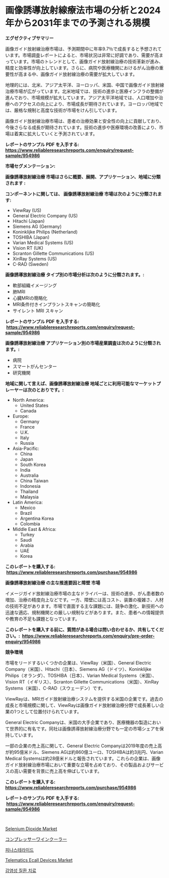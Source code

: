 <p><h1>画像誘導放射線療法市場の分析と2024年から2031年までの予測される規模</h1></p><p><strong>エグゼクティブサマリー</strong></p>
<p><p>画像ガイド放射線治療市場は、予測期間中に年率9.7％で成長すると予想されています。市場調査レポートによると、市場状況は非常に好調であり、需要が高まっています。市場のトレンドとして、画像ガイド放射線治療の技術革新が進み、精度と効率性が向上しています。さらに、病院や医療機関におけるがん治療の重要性が高まる中、画像ガイド放射線治療の需要が拡大しています。</p><p>地理的には、北米、アジア太平洋、ヨーロッパ、米国、中国で画像ガイド放射線治療市場が広がっています。北米地域では、技術の進歩と医療インフラの整備が進んでおり、市場規模が拡大しています。アジア太平洋地域では、人口増加や治療へのアクセスの向上により、市場成長が期待されています。ヨーロッパ地域では、厳格な規制と高度な技術が市場をけん引しています。</p><p>画像ガイド放射線治療市場は、患者の治療効果と安全性の向上に貢献しており、今後さらなる成長が期待されています。技術の進歩や医療環境の改善により、市場は着実に拡大していくと予測されています。</p></p>
<p><strong>レポートのサンプル PDF を入手する: <a href="https://www.reliableresearchreports.com/enquiry/request-sample/954986">https://www.reliableresearchreports.com/enquiry/request-sample/954986</a></strong></p>
<p><strong>市場セグメンテーション:</strong></p>
<p><strong> 画像誘導放射線治療 市場はさらに概要、展開、アプリケーション、地域に分類されます :</strong></p>
<p><strong>コンポーネントに関しては、 画像誘導放射線治療 市場は次のように分類されます: &nbsp;</strong></p>
<p><ul><li>ViewRay (US)</li><li>General Electric Company (US)</li><li>Hitachi (Japan)</li><li>Siemens AG (Germany)</li><li>Koninklijke Philips (Netherland)</li><li>TOSHIBA (Japan)</li><li>Varian Medical Systems (US)</li><li>Vision RT (UK)</li><li>Scranton Gillette Communications (US)</li><li>XinRay Systems (US)</li><li>C-RAD (Sweden)</li></ul></p>
<p><strong> 画像誘導放射線治療 タイプ別の市場分析は次のように分類されます。:</strong></p>
<p><ul><li>軟部組織イメージング</li><li>肺MRI</li><li>心臓MRIの簡略化</li><li>MRI条件付きインプラントスキャンの簡略化</li><li>サイレント MRI スキャン</li></ul></p>
<p><strong>レポートのサンプル PDF を入手する: &nbsp;<a href="https://www.reliableresearchreports.com/enquiry/request-sample/954986">https://www.reliableresearchreports.com/enquiry/request-sample/954986</a></strong></p>
<p><strong> 画像誘導放射線治療 アプリケーション別の市場産業調査は次のように分類されます。:</strong></p>
<p><ul><li>病院</li><li>スマートがんセンター</li><li>研究機関</li></ul></p>
<p><strong>地域に関して言えば、画像誘導放射線治療 地域ごとに利用可能なマーケットプレーヤーは次のとおりです。:</strong></p>
<p><ul>
    <li>
        North America:
        <ul>
            <li>United States</li>
            <li>Canada</li>
        </ul>
    </li>
    <li>
        Europe:
        <ul>
            <li>Germany</li>
            <li>France</li>
            <li>U.K.</li>
            <li>Italy</li>
            <li>Russia</li>
        </ul>
    </li>
    <li>
        Asia-Pacific:
        <ul>
            <li>China</li>
            <li>Japan</li>
            <li>South Korea</li>
            <li>India</li>
            <li>Australia</li>
            <li>China Taiwan</li>
            <li>Indonesia</li>
            <li>Thailand</li>
            <li>Malaysia</li>
        </ul>
    </li>
    <li>
        Latin America:
        <ul>
            <li>Mexico</li>
            <li>Brazil</li>
            <li>Argentina Korea</li>
            <li>Colombia</li>
        </ul>
    </li>
    <li>
        Middle East & Africa:
        <ul>
            <li>Turkey</li>
            <li>Saudi</li>
            <li>Arabia</li>
            <li>UAE</li>
            <li>Korea</li>
        </ul>
    </li>
    </ul></p>
<p><strong>このレポートを購入する: &nbsp;<a href="https://www.reliableresearchreports.com/purchase/954986">https://www.reliableresearchreports.com/purchase/954986</a></strong></p>
<p><strong>画像誘導放射線治療 の主な推進要因と障壁 市場</strong></p>
<p><p>イメージガイド放射線治療市場の主なドライバーは、技術の進歩、がん患者数の増加、治療の精度向上などです。一方、障壁には高コスト、装置の複雑さ、人材の技術不足があります。市場で直面する主な課題には、競争の激化、新技術への迅速な適応、規制機関との厳しい規制などがあります。また、患者への情報提供や教育の不足も課題となっています。</p></p>
<p><strong>このレポートを購入する前に、質問がある場合は問い合わせるか、共有してください。:&nbsp; <a href="https://www.reliableresearchreports.com/enquiry/pre-order-enquiry/954986">https://www.reliableresearchreports.com/enquiry/pre-order-enquiry/954986</a></strong></p>
<p><strong>競争環境</strong></p>
<p><p>市場をリードするいくつかの企業は、ViewRay（米国）、General Electric Company（米国）、Hitachi（日本）、Siemens AG（ドイツ）、Koninklijke Philips（オランダ）、TOSHIBA（日本）、Varian Medical Systems（米国）、Vision RT（イギリス）、Scranton Gillette Communications（米国）、XinRay Systems（米国）、C-RAD（スウェーデン）です。 </p><p>ViewRayは、MRIガイド放射線治療システムを提供する米国の企業です。過去の成長と市場規模に関して、ViewRayは画像ガイド放射線治療分野で成長著しい企業の1つとして位置付けられています。 </p><p>General Electric Companyは、米国の大手企業であり、医療機器の製造において世界的に有名です。同社は画像誘導放射線治療分野でも一定の市場シェアを保持しています。 </p><p>一部の企業の売上高に関して、General Electric Companyは2019年度の売上高が約95億米ドル、Siemens AGは約860億ユーロ、TOSHIBAは約3兆円、Varian Medical Systemsは約28億米ドルと報告されています。これらの企業は、画像ガイド放射線治療市場において重要な立場を占めており、その製品およびサービスの高い需要を背景に売上高を伸ばしています。</p></p>
<p><strong>このレポートを購入する: &nbsp; <a href="https://www.reliableresearchreports.com/purchase/954986">https://www.reliableresearchreports.com/purchase/954986</a></strong></p>
<p><strong>レポートのサンプル PDF を入手する: &nbsp;<a href="https://www.reliableresearchreports.com/enquiry/request-sample/954986">https://www.reliableresearchreports.com/enquiry/request-sample/954986</a></strong><strong></strong></p>
<p>&nbsp;</p>
<p><p><a href="https://github.com/lylyparadise/Market-Research-Report-List-2/blob/main/selenium-dioxide-market.md">Selenium Dioxide Market</a></p><p><a href="https://medium.com/@kelsitorphy644/%E5%9C%A7%E7%B8%AE%E6%A9%9F%E3%83%AF%E3%82%A4%E3%83%B3%E3%82%AF%E3%83%BC%E3%83%A9%E3%83%BC%E3%81%AE%E5%B8%82%E5%A0%B4%E5%B1%95%E6%9C%9B-%E6%A5%AD%E7%95%8C%E6%A6%82%E6%B3%81%E3%81%A8%E4%BA%88%E6%B8%AC-2024%E5%B9%B4%E3%81%8B%E3%82%892031%E5%B9%B4%E3%81%BE%E3%81%A7-9bf3c9afdd25">コンプレッサーワインクーラー</a></p><p><a href="https://medium.com/@josephweaver29/%ED%94%BC%EB%82%98%EC%8A%A4%ED%85%8C%EB%9D%BC%EC%9D%B4%EB%93%9C-%EC%8B%9C%EC%9E%A5-%EC%9D%B8%EC%82%AC%EC%9D%B4%ED%8A%B8-%EC%8B%9C%EC%9E%A5-%EB%8F%99%ED%96%A5-%EC%84%B1%EC%9E%A5-2024%EB%85%84%EB%B6%80%ED%84%B0-2031%EB%85%84%EA%B9%8C%EC%A7%80-%EC%98%88%EC%B8%A1%EB%90%9C-%EA%B2%83-aefe3453b0af">피나스테라이드</a></p><p><a href="https://issuu.com/reportprime-2/docs/telematics-ecall-devices-market-size-2030.pptx">Telematics Ecall Devices Market</a></p><p><a href="https://github.com/idcefvhkdut6/Market-Research-Report-List-1/blob/main/7573998185388.md">감염성 질환 치료</a></p></p>